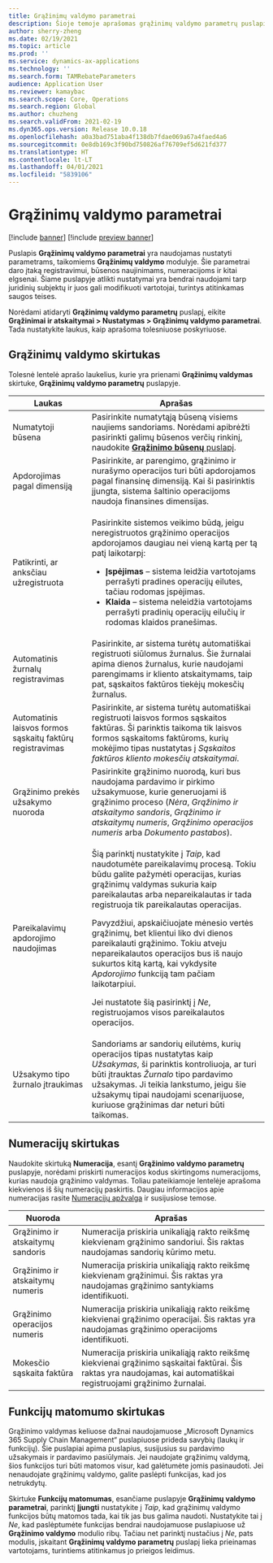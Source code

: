 ```yaml
---
title: Grąžinimų valdymo parametrai
description: Šioje temoje aprašomas grąžinimų valdymo parametrų puslapis. Šiame puslapyje yra parametrų, darančių įtaką registravimui, būsenos naujinimams, numeracijoms ir kitai elgsenai.
author: sherry-zheng
ms.date: 02/19/2021
ms.topic: article
ms.prod: ''
ms.service: dynamics-ax-applications
ms.technology: ''
ms.search.form: TAMRebateParameters
audience: Application User
ms.reviewer: kamaybac
ms.search.scope: Core, Operations
ms.search.region: Global
ms.author: chuzheng
ms.search.validFrom: 2021-02-19
ms.dyn365.ops.version: Release 10.0.18
ms.openlocfilehash: a0a3bad751aba4f138db7fdae069a67a4faed4a6
ms.sourcegitcommit: 0e8db169c3f90bd750826af76709ef5d621fd377
ms.translationtype: HT
ms.contentlocale: lt-LT
ms.lasthandoff: 04/01/2021
ms.locfileid: "5839106"
---
```

# <a name="rebate-management-parameters"></a>Grąžinimų valdymo parametrai

[!include [banner](../includes/banner.md)]
[!include [preview banner](../includes/preview-banner.md)]

Puslapis **Grąžinimų valdymo parametrai** yra naudojamas nustatyti parametrams, taikomiems **Grąžinimų valdymo** modulyje. Šie parametrai daro įtaką registravimui, būsenos naujinimams, numeracijoms ir kitai elgsenai. Šiame puslapyje atlikti nustatymai yra bendrai naudojami tarp juridinių subjektų ir juos gali modifikuoti vartotojai, turintys atitinkamas saugos teises.

Norėdami atidaryti **Grąžinimų valdymo parametrų** puslapį, eikite **Grąžinimai ir atskaitymai \> Nustatymas \> Grąžinimų valdymo parametrai**. Tada nustatykite laukus, kaip aprašoma tolesniuose poskyriuose.

## <a name="rebate-management-tab"></a>Grąžinimų valdymo skirtukas

Tolesnė lentelė aprašo laukelius, kurie yra prienami **Grąžinimų valdymas** skirtuke, **Grąžinimų valdymo parametrų** puslapyje.

| Laukas | Aprašas |
|---|---|
| Numatytoji būsena | Pasirinkite numatytąją būseną visiems naujiems sandoriams. Norėdami apibrėžti pasirinkti galimų būsenos verčių rinkinį, naudokite [**Grąžinimo būsenų** puslapį](rebate-statuses.md). |
| Apdorojimas pagal dimensiją | Pasirinkite, ar parengimo, grąžinimo ir nurašymo operacijos turi būti apdorojamos pagal finansinę dimensiją. Kai ši pasirinktis įjungta, sistema šaltinio operacijoms naudoja finansines dimensijas. |
| Patikrinti, ar anksčiau užregistruota | <p>Pasirinkite sistemos veikimo būdą, jeigu neregistruotos grąžinimo operacijos apdorojamos daugiau nei vieną kartą per tą patį laikotarpį:</p><ul><li>**Įspėjimas** – sistema leidžia vartotojams perrašyti pradines operacijų eilutes, tačiau rodomas įspėjimas.</li><li>**Klaida** – sistema neleidžia vartotojams perrašyti pradinių operacijų eilučių ir rodomas klaidos pranešimas. |
| Automatinis žurnalų registravimas | Pasirinkite, ar sistema turėtų automatiškai registruoti siūlomus žurnalus. Šie žurnalai apima dienos žurnalus, kurie naudojami parengimams ir kliento atskaitymams, taip pat, sąskaitos faktūros tiekėjų mokesčių žurnalus. |
| Automatinis laisvos formos sąskaitų faktūrų registravimas | Pasirinkite, ar sistema turėtų automatiškai registruoti laisvos formos sąskaitos faktūras. Ši parinktis taikoma tik laisvos formos sąskaitoms faktūroms, kurių mokėjimo tipas nustatytas į *Sąskaitos faktūros kliento mokesčių atskaitymai*. |
| Grąžinimo prekės užsakymo nuoroda | Pasirinkite grąžinimo nuorodą, kuri bus naudojama pardavimo ir pirkimo užsakymuose, kurie generuojami iš grąžinimo proceso (*Nėra*, *Grąžinimo ir atskaitymo sandoris*, *Grąžinimo ir atskaitymų numeris*, *Grąžinimo operacijos numeris* arba *Dokumento pastabos*). |
| Pareikalavimų apdorojimo naudojimas | <p>Šią parinktį nustatykite į *Taip*, kad naudotumėte pareikalavimų procesą. Tokiu būdu galite pažymėti operacijas, kurias grąžinimų valdymas sukuria kaip pareikalautas arba nepareikalautas ir tada registruoja tik pareikalautas operacijas.</p><p>Pavyzdžiui, apskaičiuojate mėnesio vertės grąžinimų, bet klientui liko dvi dienos pareikalauti grąžinimo. Tokiu atveju nepareikalautos operacijos bus iš naujo sukurtos kitą kartą, kai vykdysite *Apdorojimo* funkciją tam pačiam laikotarpiui.</p><p>Jei nustatote šią pasirinktį į *Ne*, registruojamos visos pareikalautos operacijos.</p> |
| Užsakymo tipo žurnalo įtraukimas | Sandoriams ar sandorių eilutėms, kurių operacijos tipas nustatytas kaip *Užsakymas*, ši parinktis kontroliuoja, ar turi būti įtrauktas *Žurnalo* tipo pardavimo užsakymas. Ji teikia lankstumo, jeigu šie užsakymų tipai naudojami scenarijuose, kuriuose grąžinimas dar neturi būti taikomas. |

## <a name="number-sequences-tab"></a>Numeracijų skirtukas

Naudokite skirtuką **Numeracija**, esantį **Grąžinimo valdymo parametrų** puslapyje, norėdami priskirti numeracijos kodus skirtingoms numeracijoms, kurias naudoja grąžinimo valdymas. Toliau pateikiamoje lentelėje aprašoma kiekvienos iš šių numeracijų paskirtis. Daugiau informacijos apie numeracijas rasite [Numeracijų apžvalga](../../fin-ops-core/fin-ops/organization-administration/number-sequence-overview.md) ir susijusiose temose.

| Nuoroda | Aprašas |
|---|---|
| Grąžinimo ir atskaitymų sandoris | Numeracija priskiria unikaliąją rakto reikšmę kiekvienam grąžinimo sandoriui. Šis raktas naudojamas sandorių kūrimo metu. |
| Grąžinimo ir atskaitymų numeris | Numeracija priskiria unikaliąją rakto reikšmę kiekvienam grąžinimui. Šis raktas yra naudojamas grąžinimo santykiams identifikuoti. |
| Grąžinimo operacijos numeris | Numeracija priskiria unikaliąją rakto reikšmę kiekvienai grąžinimo operacijai. Šis raktas yra naudojamas grąžinimo operacijoms identifikuoti. |
| Mokesčio sąskaita faktūra | Numeracija priskiria unikaliąją rakto reikšmę kiekvienai grąžinimo sąskaitai faktūrai. Šis raktas yra naudojamas, kai automatiškai registruojami grąžinimo žurnalai. |

## <a name="feature-visibility-tab"></a>Funkcijų matomumo skirtukas

Grąžinimo valdymas keliuose dažnai naudojamuose „Microsoft Dynamics 365 Supply Chain Management“ puslapiuose prideda savybių (laukų ir funkcijų). Šie puslapiai apima puslapius, susijusius su pardavimo užsakymais ir pardavimo pasiūlymais. Jei naudojate grąžinimų valdymą, šios funkcijos turi būti matomos visur, kad galėtumėte jomis pasinaudoti. Jei nenaudojate grąžinimų valdymo, galite paslėpti funkcijas, kad jos netrukdytų.

Skirtuke **Funkcijų matomumas**, esančiame puslapyje **Grąžinimų valdymo parametrai**, parinktį **Įjungti** nustatykite į *Taip*, kad grąžinimų valdymo funkcijos būtų matomos tada, kai tik jas bus galima naudoti. Nustatykite tai į *Ne*, kad paslėptumėte funkcijas bendrai naudojamuose puslapiuose už **Grąžinimo valdymo** modulio ribų. Tačiau net parinktį nustačius į *Ne*, pats modulis, įskaitant **Grąžinimų valdymo parametrų** puslapį lieka prieinamas vartotojams, turintiems atitinkamus jo prieigos leidimus.
